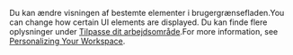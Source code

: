 <span data-ttu-id="66549-101">Du kan ændre visningen af bestemte elementer i brugergrænsefladen.</span><span class="sxs-lookup"><span data-stu-id="66549-101">You can change how certain UI elements are displayed.</span></span> <span data-ttu-id="66549-102">Du kan finde flere oplysninger under [Tilpasse dit arbejdsområde](../ui-personalization-user.md).</span><span class="sxs-lookup"><span data-stu-id="66549-102">For more information, see [Personalizing Your Workspace](../ui-personalization-user.md).</span></span>
